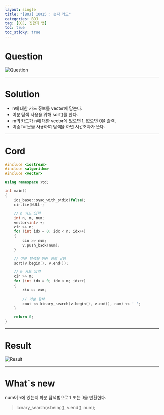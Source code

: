 ```yaml
---
layout: single
title: "[BOJ] 10815 : 숫자 카드"
categories: BOJ
tag: [BOJ, 집합과 맵]
toc: true
toc_sticky: true
---
```


# Question
![Question](https://user-images.githubusercontent.com/97664446/171432566-0ee3edf7-1444-41a3-bad2-335b31824b3c.PNG)

***

# Solution
- n에 대한 카드 정보를 vector에 담는다.
- 이분 탐색 사용을 위해 sort()를 한다.
- m의 카드가 n에 대한 vector에 있으면 1, 없으면 0을 출력.
- 이중 for문을 사용하여 탐색을 하면 시간초과가 뜬다.

***

# Cord
```c++
#include <iostream>
#include <algorithm>
#include <vector>

using namespace std;

int main()
{
    ios_base::sync_with_stdio(false);
    cin.tie(NULL);

    // n 카드 입력
    int n, m, num;
    vector<int> v;
    cin >> n;
    for (int idx = 0; idx < n; idx++)
    {
        cin >> num;
        v.push_back(num);
    }

    // 이분 탐색을 위한 정렬 실행
    sort(v.begin(), v.end());

    // m 카드 입력
    cin >> m;
    for (int idx = 0; idx < m; idx++)
    {
        cin >> num;
        
        // 이분 탐색
        cout << binary_search(v.begin(), v.end(), num) << ' ';
    }

    return 0;
}
```

***

# Result
![Result](https://user-images.githubusercontent.com/97664446/171432575-d2c67265-d573-4ae1-9fc4-1ce713172d5c.PNG)

***

# What`s new

num이 v에 있는지 이분 탐색법으로 1 또는 0을 반환한다.
> binary_search(v.being(), v.end(), num);